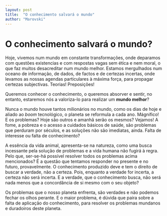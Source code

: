 ```yaml
---
layout: post
title:  "O conhecimento salvará o mundo"
author: "Marovski"
---
```


# O conhecimento salvará o mundo?

Hoje, vivemos num mundo em constante transformações, onde deparamos com questões existencias e com respostas vagas sem ética e nem moral, o que faz muitos desacreditar num mundo melhor. Estamos mergulhados num oceano de informação, de dados, de factos e de certezas incertas, onde levamos as nossas agendas particulares à máxima força, para propagar certezas subjectivas. Teorias! Preposições!

Queremos conhecer o conhecimento, o queremos absorver e sentir, no entanto, estaremos nós a valoriza-lo para realizar um **mundo melhor**?

Nunca o mundo houve tantos milionários no mundo, como os dias de hoje e aliado ao _boom_ tecnológico, o planeta se reformula a cada ano. Mágnifico! E os problemas? Hoje são outros e amanhã serão os mesmos?
Vejamos! A fome, a pobreza e o acesso a cuidados básicos de saúde, são problemas que perduram por séculos, e as soluções não são imediatas, ainda. Falta de interesse ou falta de conhecimento?

A essência da vida animal, apresenta-se na natureza, como uma busca incessante pela solução de problemas e a vida humana não fugirá à regra. Pelo que, ser-se-há possível resolver todos os problemas acima mencionados? É a questão que tentamos responder no presente e no futuro, provavelmente. O conhecimento produzido deve e tem o direito de buscar a verdade, não a certeza. Pois, enquanto a verdade for incerta, a certeza não será incerta. E a verdade, que o conhecimento busca, não será nada menos que a concordância de si mesmo com o seu objeto? 

Os problemas que o nosso planeta enfrenta, são verdades e não podemos fechar os olhos perante. E o maior problema, é dúvida que paira sobre a falta de aplicação do conhecimento, para resolver os problemas mundanos e duradoiros deste planeta.